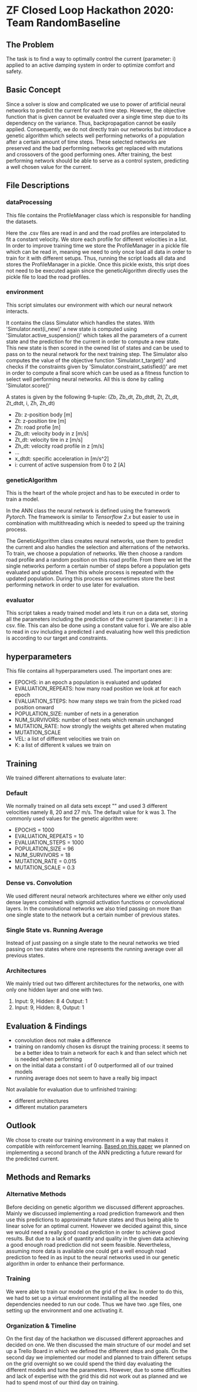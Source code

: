 # ZF Closed Loop Hackathon 2020: Team RandomBaseline
## The Problem
The task is to find a way to optimally control the current (parameter: i) applied to an active damping system in order to optimize comfort and safety.


## Basic Concept
Since a solver is slow and complicated we use to power of artificial neural networks to predict the current for each time step. However, the objective function that is given cannot be evaluated over a single time step due to its dependency on the variance. Thus, backpropagation cannot be easily applied.
Consequently, we do not directly train our networks but introduce a genetic algorithm which selects well performing networks of a population after a certain amount of time steps. These selected networks are preserved and the bad performing networks get replaced with mutations and crossovers of the good performing ones.
After training, the best performing network should be able to serve as a control system, predicting a well chosen value for the current.

## File Descriptions
### dataProcessing
This file contains the ProfileManager class which is responsible for handling the datasets.

Here the .csv files are read in and and the road profiles are interpolated to fit a constant velocity. We store each profile for different velocities in a list.
In order to improve training time we store the ProfileManager in a pickle file which can be read in, meaning we need to only once load all data in order to train for it with different setups. Thus, running the script loads all data and stores the ProfileManager in a pickle. Once this pickle exists, this sript does not need to be executed again since the geneticAlgorithm directly uses the pickle file to load the road profiles.

### environment
This script simulates our environment with which our neural network interacts.

It contains the class Simulator which handles the states.
With 'Simulator.next(i_new)' a new state is computed using 'Simulator.active_suspension()' which takes all the parameters of a current state and the prediction for the current in order to compute a new state. This new state is then scored in the owned list of states and can be used to pass on to the neural network for the next training step.
The Simulator also computes the value of the objective function 'Simulator.t_target()' and checks if the constraints given by 'Simulator.constraint_satisfied()' are met in order to compute a final score which can be used as a fitness function to select well performing neural networks. All this is done by calling 'Simulator.score()'

A states is given by the following 9-tuple: (Zb, Zb_dt, Zb_dtdt, Zt, Zt_dt, Zt_dtdt, i, Zh, Zh_dt)

* Zb: z-position body [m]
* Zt: z-position tire [m]
* Zh: road profie [m]
* Zb_dt: velocity body in z [m/s]
* Zt_dt: velocity tire in z [m/s]
* Zh_dt: velocity road profile in z [m/s]
* ...
* x_dtdt: specific acceleration in [m/s^2]
* i: current of active suspension from 0 to 2 [A]

### geneticAlgorithm
This is the heart of the whole project and has to be executed in order to train a model.

In the ANN class the neural network is defined using the framework *Pytorch*. The framework is similar to *Tensorflow 2.x* but easier to use in combination with multithreading which is needed to speed up the training process.  

The GeneticAlgorithm class creates neural networks, use them to predict the current and also handles the selection and alternations of the networks.
To train, we choose a population of networks. We then choose a random road profile and a random position on this road profile. From there we let the single networks perform a certain number of steps before a population gets evaluated and updated. Then this whole process is repeated with the updated population. During this process we sometimes store the best performing network in order to use later for evaluation.

### evaluator
This script takes a ready trained model and lets it run on a data set, storing all the parameters including the prediction of the current (parameter: i) in a csv. file. This can also be done using a constant value for i.
We are also able to read in csv including a predicted i and evaluating how well this prediction is according to our target and constraints.



## hyperparameters
This file contains all hyperparameters used.
The important ones are:
* EPOCHS: in an epoch a population is evaluated and updated
* EVALUATION_REPEATS: how many road position we look at for each epoch
* EVALUATION_STEPS:  how many steps we train from the picked road position onward
* POPULATION_SIZE: number of nets in a generation
* NUM_SURVIVORS: number of best nets which remain unchanged
* MUTATION_RATE: how strongly the weights get altered when mutating
* MUTATION_SCALE
* VEL: a list of different velocities we train on
* K: a list of different k values we train on


## Training
We trained different alternations to evaluate later:

### Default
We normally trained on all data sets except "" and used 3 different velocities namely 8, 20 and 27 m/s. The default value for k was 3.
The commonly used values for the genetic algorithm were:
- EPOCHS = 1000
- EVALUATION_REPEATS = 10
- EVALUATION_STEPS = 1000
- POPULATION_SIZE = 96
- NUM_SURVIVORS = 18
- MUTATION_RATE = 0.015
- MUTATION_SCALE = 0.3

### Dense vs. Convolution
We used different neural network architectures where we either only used dense layers combined with sigmoid activation functions or convolutional layers. In the convolutional networks we also tried passing on more than one single state to the network but a certain number of previous states.

### Single State vs. Running Average
Instead of just passing on a single state to the neural networks we tried passing on two states where one represents the running average over all previous states.

### Architectures
We mainly tried out two different architectures for the networks, one with only one hidden layer and one with two.
1. Input: 9, Hidden: 8 4 Output: 1
2. Input: 9, Hidden: 8, Output: 1

## Evaluation & Findings
- convolution deos not make a difference
- training on randomly chosen ks disrupt the training process: it seems to be a better idea to train a network for each k and than select which net is needed when performing
- on the initial data a constant i of 0 outperformed all of our trained models
- running average does not seem to have a really big impact

Not available for evaluation due to unfinished training:
- different architectures
- different mutation parameters

## Outlook
We chose to create our training environment in a way that makes it compatible with reinforcement learning.
[Based on this paper](http://proceedings.mlr.press/v80/lee18b/lee18b.pdf) we planned on implementing a second branch of the ANN predicting a future reward for the predicted current.

## Methods and Remarks
### Alternative Methods
Before deciding on genetic algorithm we discussed different approaches.
Mainly we discussed implementing a road prediction framework and then use this predictions to approximate future states and thus being able to linear solve for an optimal current. However we decided against this, since we would need a really good road prediction in order to achieve good results. But due to a lack of quantity and quality in the given data achieving a good enough road prediction did not seem feasible.
Nevertheless, assuming more data is available one could get a well enough road prediction to feed in as input to the neural networks used in our genetic algorithm in order to enhance their performance.

### Training
We were able to train our model on the grid of the ikw. In order to do this, we had to set up a virtual environment installing all the needed dependencies needed to run our code. Thus we have two .sge files, one setting up the environment and one activating it.

### Organization & Timeline
On the first day of the hackathon we discussed different approaches and decided on one. We then discussed the main structure of our model and set up a Trello Board in which we defined the different steps and goals.
On the second day we implemented our model and planned to train different setups on the grid overnight so we could spend the third day evaluating the different models and tune the parameters. However, due to some difficulties and lack of expertise with the grid this did not work out as planned and we had to spend most of our third day on training.
